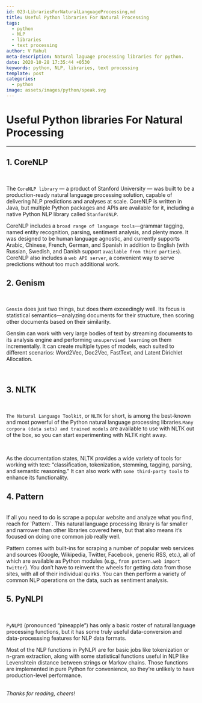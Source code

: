 ```yaml
---
id: 023-LibrariesForNaturalLanguageProcessing,md
title: Useful Python libraries For Natural Processing
tags:
  - python
  - NLP
  - libraries
  - text processing
author: V Rahul
meta-description: Natural laguage processing libraries for python.
date: 2020-10-28 17:35:44 +0530
keywords: python, NLP, libraries, text processing
template: post
categories:
  - python
image: assets/images/python/speak.svg
---
```



# Useful Python libraries For Natural Processing

***

## 1. CoreNLP
<br>

The `CoreNLP library` — a product of Stanford University — was built to be a production-ready natural language processing solution, capable of delivering NLP predictions and analyses at scale. CoreNLP is written in Java, but multiple Python packages and APIs are available for it, including a native Python NLP library called `StanfordNLP`.

CoreNLP includes a `broad range of language tools`—grammar tagging, named entity recognition, parsing, sentiment analysis, and plenty more. It was designed to be human language agnostic, and currently supports Arabic, Chinese, French, German, and Spanish in addition to English (with Russian, Swedish, and Danish support `available from third parties`). CoreNLP also includes a `web API server`, a convenient way to serve predictions without too much additional work.


## 2. Genism

<br>

`Gensim` does just two things, but does them exceedingly well. Its focus is statistical semantics—analyzing documents for their structure, then scoring other documents based on their similarity.

Gensim can work with very large bodies of text by streaming documents to its analysis engine and performing `unsupervised learning` on them incrementally. It can create multiple types of models, each suited to different scenarios: Word2Vec, Doc2Vec, FastText, and Latent Dirichlet Allocation.

<br>


## 3. NLTK

<br>

`The Natural Language Toolkit`, or `NLTK` for short, is among the best-known and most powerful of the Python natural language processing libraries.`Many corpora (data sets) and trained models` are available to use with NLTK out of the box, so you can start experimenting with NLTK right away.

<br>


As the documentation states, NLTK provides a wide variety of tools for working with text: “classification, tokenization, stemming, tagging, parsing, and semantic reasoning.” It can also work with `some third-party tools` to enhance its functionality.


## 4. Pattern
<br>
   If all you need to do is scrape a popular website and analyze what you find, reach for `Pattern`. This natural language processing library is far smaller and narrower than other libraries covered here, but that also means it’s focused on doing one common job really well.

Pattern comes with built-ins for scraping a number of popular web services and sources (Google, Wikipedia, Twitter, Facebook, generic RSS, etc.), all of which are available as Python modules (e.g., `from pattern.web import Twitter`). You don’t have to reinvent the wheels for getting data from those sites, with all of their individual quirks. You can then perform a variety of common NLP operations on the data, such as sentiment analysis.

## 5. PyNLPI

<br>

`PyNLPI` (pronounced “pineapple”) has only a basic roster of natural language processing functions, but it has some truly useful data-conversion and data-processsing features for NLP data formats.

Most of the NLP functions in PyNLPI are for basic jobs like tokenization or n-gram extraction, along with some statistical functions useful in NLP like Levenshtein distance between strings or Markov chains. Those functions are implemented in pure Python for convenience, so they’re unlikely to have production-level performance.
<br>
<br>

*Thanks for reading, cheers!*